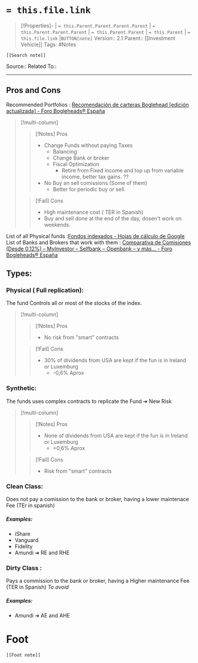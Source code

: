 # `= this.file.link`
>[!Properties]- | `= this.Parent.Parent.Parent.Parent` |  `= this.Parent.Parent.Parent` | `= this.Parent.Parent` | `= this.Parent` | `= this.file.link` |`BUTTON[note]` 
>Version:: 2.1
>Parent:: [[Investment Vehicle]]
>Tags: #Notes
```meta-bind-embed
[[Search note]]
```
Source::
Related To::
***
## Pros and Cons
Recommended Portfolios : [Recomendación de carteras Boglehead \[edición actualizada\] - Foro Bogleheads® España](https://bogleheads.es/foro/viewtopic.php?f=3&t=681)

> [!multi-column]
>
>> [!Notes] Pros
>>- Change Funds without paying Taxes
>>    - Balancing
>>    - Change Bank or broker
>>    - Fiscal Optimization
>>        - Retire from Fixed income and top up from variable income, better tax gains. ??
>>- No Buy an sell comissions (Some of them)
>>    - Better for periodic buy or sell. 
>
>> [!Fail] Cons
>> - High maintenance cost ( TER in Spanish)
>> - Buy and sell done at the end of the day, dosen't work on weekends.
>


List of all Physical funds :[Fondos indexados - Hojas de cálculo de Google](https://docs.google.com/spreadsheets/d/1qTBkH0K5zE-e5OXsUo6Prmo2QGmYNWf63Y-iLQqdBaA/edit?gid=0#gid=0)
List of Banks and Brokers that work with them : [Comparativa de Comisiones (Desde 0,12%) – MyInvestor – Selfbank – Openbank – y más... - Foro Bogleheads® España](https://bogleheads.es/foro/viewtopic.php?f=3&t=41)
## Types:
### Physical ( Full replication):
The fund Controls all or most of the stocks of the index.
> [!multi-column]
>
>> [!Notes] Pros
>>- No risk from "smart" contracts
>
>>[!Fail] Cons
>>- 30% of dividends from USA are kept if the fun is in Ireland or Luxemburg
>>     - -0,6% Aprox

### Synthetic:
The funds uses complex contracts to replicate the Fund ➔  New Risk 
> [!multi-column]
>
>> [!Notes] Pros
>>- None of dividends from USA are kept if the fun is in Ireland or Luxemburg
>>     - +0,6% Aprox
>
>>[!Fail] Cons
>>- Risk from "smart" contracts

### Clean Class:
Does not pay a comission to the bank or broker, having a lower maintenace Fee (TEr in spanish)
##### Examples:
- iShare
- Vanguard
- Fidelity
- Amundi ➔ RE and RHE
### Dirty Class :
Pays a commission to the bank or broker, having a Higher maintenance Fee (TER in Spanish) *To avoid*
##### Examples:
- Amundi ➔ AE and AHE









# Foot
```meta-bind-embed
[[Foot note]]
``` 